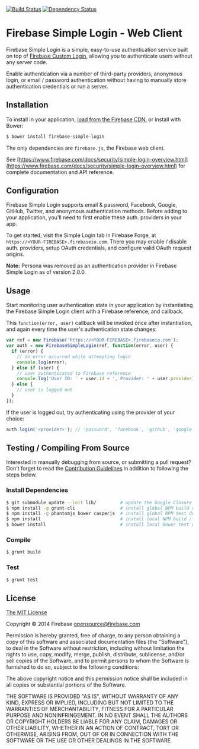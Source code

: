 [![Build Status](https://travis-ci.org/firebase/firebase-simple-login.png?branch=master)](https://travis-ci.org/firebase/firebase-simple-login) [![Dependency Status](https://gemnasium.com/firebase/firebase-simple-login.png)](https://gemnasium.com/firebase/firebase-simple-login)

# Firebase Simple Login - Web Client

Firebase Simple Login is a simple, easy-to-use authentication service built on
top of [Firebase Custom Login](https://www.firebase.com/docs/security/custom-login.html),
allowing you to authenticate users without any server code.

Enable authentication via a number of third-party providers, anonymous login, or email / password authentication without having to manually store authentication credentials or run a server.

## Installation

To install in your application, [load  from the Firebase CDN](https://www.firebase.com/docs/downloads.html),
or install with Bower:

```bash
$ bower install firebase-simple-login
```

The only dependencies are `firebase.js`, the Firebase web client.

See [https://www.firebase.com/docs/security/simple-login-overview.html](https://www.firebase.com/docs/security/simple-login-overview.html)
for complete documentation and API reference.

## Configuration

Firebase Simple Login supports email & password, Facebook, Google,
GitHub, Twitter, and anonymous authentication methods. Before adding to
your application, you'll need to first enable these auth. providers in your app.

To get started, visit the Simple Login tab in Firebase Forge, at
`https://<YOUR-FIREBASE>.firebaseio.com`. There you may enable / disable auth.
providers, setup OAuth credentials, and configure valid OAuth request origins.

__Note:__ Persona was removed as an authentication provider in Firebase Simple
Login as of version 2.0.0.

## Usage

Start monitoring user authentication state in your application by instantiating
the Firebase Simple Login client with a Firebase reference, and callback.

This `function(error, user)` callback will be invoked once after instantiation,
and again every time the user's authentication state changes:

```javascript
var ref = new Firebase('https://<YOUR-FIREBASE>.firebaseio.com');
var auth = new FirebaseSimpleLogin(ref, function(error, user) {
  if (error) {
    // an error occurred while attempting login
    console.log(error);
  } else if (user) {
    // user authenticated to Firebase reference
    console.log('User ID: ' + user.id + ', Provider: ' + user.provider);
  } else {
    // user is logged out
  }
});
```

If the user is logged out, try authenticating using the provider of your choice:

```javascript
auth.login('<provider>'); // 'password', 'facebook', 'github', 'google', etc.
```

## Testing / Compiling From Source

Interested in manually debugging from source, or submitting a pull request?
Don't forget to read the [Contribution Guidelines](./CONTRIBUTING.md) in
addition to following the steps below.

### Install Dependencies

```bash
$ git submodule update --init lib/         # update the Google Closure library submodule
$ npm install -g grunt-cli                 # install global NPM build dependencies
$ npm install -g phantomjs bower casperjs  # install global NPM test dependencies
$ npm install                              # install local NPM build / test dependencies
$ bower install                            # install local Bower test dependencies
```

### Compile

```bash
$ grunt build
```

### Test

```bash
$ grunt test
```

License
-------
[The MIT License](http://firebase.mit-license.org)

Copyright © 2014 Firebase <opensource@firebase.com>

Permission is hereby granted, free of charge, to any person obtaining a copy of
this software and associated documentation files (the "Software"), to deal in
the Software without restriction, including without limitation the rights to
use, copy, modify, merge, publish, distribute, sublicense, and/or sell copies
of the Software, and to permit persons to whom the Software is furnished to do
so, subject to the following conditions:

The above copyright notice and this permission notice shall be included in all
copies or substantial portions of the Software.

THE SOFTWARE IS PROVIDED "AS IS", WITHOUT WARRANTY OF ANY KIND, EXPRESS OR
IMPLIED, INCLUDING BUT NOT LIMITED TO THE WARRANTIES OF MERCHANTABILITY,
FITNESS FOR A PARTICULAR PURPOSE AND NONINFRINGEMENT. IN NO EVENT SHALL THE
AUTHORS OR COPYRIGHT HOLDERS BE LIABLE FOR ANY CLAIM, DAMAGES OR OTHER
LIABILITY, WHETHER IN AN ACTION OF CONTRACT, TORT OR OTHERWISE, ARISING FROM,
OUT OF OR IN CONNECTION WITH THE SOFTWARE OR THE USE OR OTHER DEALINGS IN THE
SOFTWARE.
